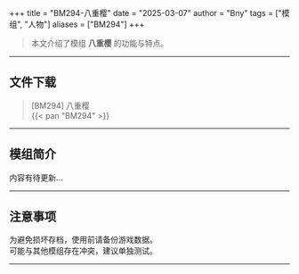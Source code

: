 +++
title = "BM294-八重樱"
date = "2025-03-07"
author = "Bny"
tags = ["模组", "人物"]
aliases = ["BM294"]
+++

> 本文介绍了模组 **八重樱** 的功能与特点。

---

## 文件下载

> [BM294] 八重樱  
{{< pan "BM294" >}}  

---

## 模组简介

>  
内容有待更新...  

---

## 注意事项

>  
为避免损坏存档，使用前请备份游戏数据。  
可能与其他模组存在冲突，建议单独测试。  

---

